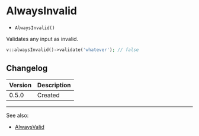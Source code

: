 # AlwaysInvalid

- `AlwaysInvalid()`

Validates any input as invalid.

```php
v::alwaysInvalid()->validate('whatever'); // false
```

## Changelog

Version | Description
--------|-------------
  0.5.0 | Created

***
See also:

- [AlwaysValid](AlwaysValid.md)

